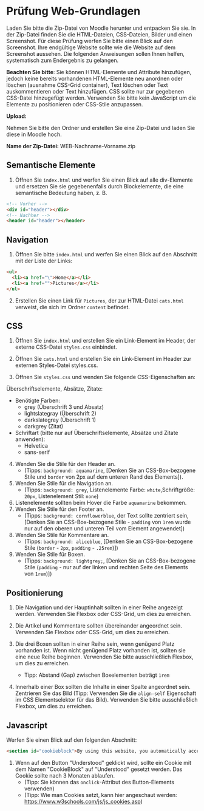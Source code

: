 # Prüfung Web-Grundlagen

Laden Sie bitte die Zip-Datei von Moodle herunter und entpacken Sie sie. In der Zip-Datei finden Sie die HTML-Dateien, CSS-Dateien, Bilder und einen Screenshot. Für diese Prüfung werfen Sie bitte einen Blick auf den Screenshot. Ihre endgültige Website sollte wie die Website auf dem Screenshot aussehen. Die folgenden Anweisungen sollen Ihnen helfen, systematisch zum Endergebnis zu gelangen.

**Beachten Sie bitte**: Sie können HTML-Elemente und Attribute hinzufügen, jedoch keine bereits vorhandenen HTML-Elemente neu anordnen oder löschen (ausnahme CSS-Grid container), Text löschen oder Text auskommentieren oder Text hinzufügen. CSS sollte nur zur gegebenen CSS-Datei hinzugefügt werden. Verwenden Sie bitte kein JavaScript um die Elemente zu positionieren oder CSS-Stile anzupassen.

**Upload:**

Nehmen Sie bitte den Ordner und erstellen Sie eine Zip-Datei und laden Sie diese in Moodle hoch.

**Name der Zip-Datei:**
WEB-Nachname-Vorname.zip

## Semantische Elemente

1. Öffnen Sie `index.html` und werfen Sie einen Blick auf alle div-Elemente und ersetzen Sie sie gegebenenfalls durch Blockelemente, die eine semantische Bedeutung haben, z. B.

```html
<!-- Vorher -->
<div id="header"></div>
<!-- Nachher -->
<header id="header"></header>
```

## Navigation

1. Öffnen Sie bitte `index.html` und werfen Sie einen Blick auf den Abschnitt mit der Liste der Links:

```html
<ul>
  <li><a href="\">Home</a></li>
  <li><a href="">Pictures</a></li>
</ul>
```

2. Erstellen Sie einen Link für `Pictures`, der zur HTML-Datei `cats.html` verweist, die sich im Ordner `content` befindet.

## CSS

1. Öffnen Sie `index.html` und erstellen Sie ein Link-Element im Header, der externe CSS-Datei `styles.css` einbindet.

2. Öffnen Sie `cats.html` und erstellen Sie ein Link-Element im Header zur externen Styles-Datei styles.css.

3. Öffnen Sie `styles.css` und wenden Sie folgende CSS-Eigenschaften an:

Überschriftselemente, Absätze, Zitate:

- Benötigte Farben:
  - grey (Überschrift 3 und Absatz)
  - lightslategray (Überschrift 2)
  - darkslategrey (Überschrift 1)
  - darkgrey (Zitat)
- Schriftart (bitte nur auf Überschriftselemente, Absätze und Zitate anwenden):
  - Helvetica
  - sans-serif

4. Wenden Sie die Stile für den Header an.
   - (Tipps: `background: aquamarine`, [Denken Sie an CSS-Box-bezogene Stile und `border` von 2px auf dem unteren Rand des Elements]).
5. Wenden Sie Stile für die Navigation an.
   - (Tipps: `background: grey`, Listenelemente Farbe: `white`,Schriftgröße: `20px`,
   Listenelement Stil: `none`)
6. Listenelemente sollten beim Hover die Farbe `aquamarine` bekommen.
7. Wenden Sie Stile für den Footer an.
   - (Tipps: `background: cornflowerblue`, der Text sollte zentriert sein, [Denken Sie an CSS-Box-bezogene Stile - `padding` von `1rem` wurde nur auf den oberen und unteren Teil vom Element angewendet])
8. Wenden Sie Stile für Kommentare an.
   - (Tipps: `background: aliceblue`, [Denken Sie an CSS-Box-bezogene Stile (`border` - `2px`, `padding` - `.25rem`)])
9. Wenden Sie Stile für Boxen.
   - (Tipps: `background: lightgrey;`, [Denken Sie an CSS-Box-bezogene Stile (`padding` - nur auf der linken und rechten Seite des Elements von `1rem`)])

<div class="page"/>

## Positionierung

1. Die Navigation und der Hauptinhalt sollten in einer Reihe angezeigt werden. Verwenden Sie Flexbox oder CSS-Grid, um dies zu erreichen.

2. Die Artikel und Kommentare sollten übereinander angeordnet sein. Verwenden Sie Flexbox oder CSS-Grid, um dies zu erreichen.

3. Die drei Boxen sollten in einer Reihe sein, wenn genügend Platz vorhanden ist. Wenn nicht genügend Platz vorhanden ist, sollten sie eine neue Reihe beginnen. Verwenden Sie bitte ausschließlich Flexbox, um dies zu erreichen.
   - Tipp: Abstand (Gap) zwischen Boxelementen beträgt `1rem`

4. Innerhalb einer Box sollten die Inhalte in einer Spalte angeordnet sein. Zentrieren Sie das Bild (Tipp: Verwenden Sie die `align-self` Eigenschaft im CSS Elementselektor für das Bild). Verwenden Sie bitte ausschließlich Flexbox, um dies zu erreichen.

## Javascript

Werfen Sie einen Blick auf den folgenden Abschnitt:

```html
<section id="cookieblock">By using this website, you automatically accept that we use cookies.<button>Understood</button></section>
```

1. Wenn auf den Button "Understood" geklickt wird, sollte ein Cookie mit dem Namen "CookieBlock" auf "Understood" gesetzt werden. Das Cookie sollte nach 3 Monaten ablaufen.
   - (Tipp: Sie können das `onclick`-Attribut des Button-Elements verwenden)
   - (Tipp: Wie man Cookies setzt, kann hier angeschaut werden: https://www.w3schools.com/js/js_cookies.asp)
